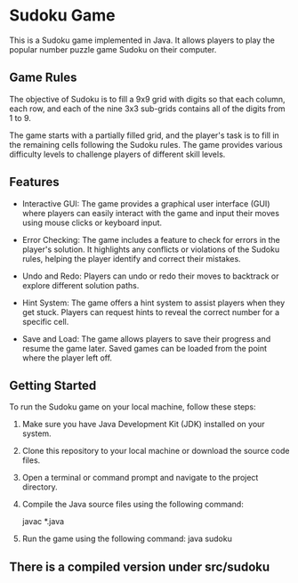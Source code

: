 # Sudoku Game

This is a Sudoku game implemented in Java. It allows players to play the popular number puzzle game Sudoku on their computer.

## Game Rules

The objective of Sudoku is to fill a 9x9 grid with digits so that each column, each row, and each of the nine 3x3 sub-grids contains all of the digits from 1 to 9.

The game starts with a partially filled grid, and the player's task is to fill in the remaining cells following the Sudoku rules. The game provides various difficulty levels to challenge players of different skill levels.

## Features

- Interactive GUI: The game provides a graphical user interface (GUI) where players can easily interact with the game and input their moves using mouse clicks or keyboard input.

- Error Checking: The game includes a feature to check for errors in the player's solution. It highlights any conflicts or violations of the Sudoku rules, helping the player identify and correct their mistakes.

- Undo and Redo: Players can undo or redo their moves to backtrack or explore different solution paths.

- Hint System: The game offers a hint system to assist players when they get stuck. Players can request hints to reveal the correct number for a specific cell.

- Save and Load: The game allows players to save their progress and resume the game later. Saved games can be loaded from the point where the player left off.

## Getting Started

To run the Sudoku game on your local machine, follow these steps:

1. Make sure you have Java Development Kit (JDK) installed on your system.

2. Clone this repository to your local machine or download the source code files.

3. Open a terminal or command prompt and navigate to the project directory.

4. Compile the Java source files using the following command:

    javac *.java

5. Run the game using the following command:
    java sudoku

## There is a compiled version under src/sudoku